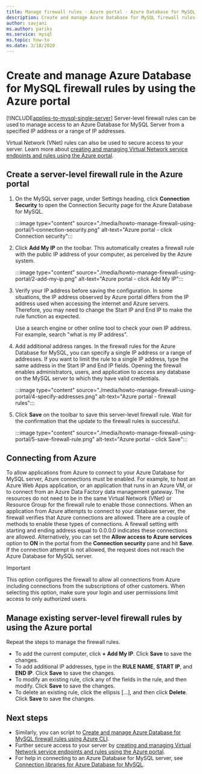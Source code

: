```yaml
---
title: Manage firewall rules - Azure portal - Azure Database for MySQL
description: Create and manage Azure Database for MySQL firewall rules using the Azure portal
author: savjani
ms.author: pariks
ms.service: mysql
ms.topic: how-to
ms.date: 3/18/2020
---
```

# Create and manage Azure Database for MySQL firewall rules by using the Azure portal

[!INCLUDE[applies-to-mysql-single-server](includes/applies-to-mysql-single-server.md)]
Server-level firewall rules can be used to manage access to an Azure Database for MySQL Server from a specified IP address or a range of IP addresses. 

Virtual Network (VNet) rules can also be used to secure access to your server. Learn more about [creating and managing Virtual Network service endpoints and rules using the Azure portal](howto-manage-vnet-using-portal.md).

## Create a server-level firewall rule in the Azure portal

1. On the MySQL server page, under Settings heading, click **Connection Security** to open the Connection Security page for the Azure Database for MySQL.

   :::image type="content" source="./media/howto-manage-firewall-using-portal/1-connection-security.png" alt-text="Azure portal - click Connection security":::

2. Click **Add My IP** on the toolbar. This automatically creates a firewall rule with the public IP address of your computer, as perceived by the Azure system.

   :::image type="content" source="./media/howto-manage-firewall-using-portal/2-add-my-ip.png" alt-text="Azure portal - click Add My IP":::

3. Verify your IP address before saving the configuration. In some situations, the IP address observed by Azure portal differs from the IP address used when accessing the internet and Azure servers. Therefore, you may need to change the Start IP and End IP to make the rule function as expected.

   Use a search engine or other online tool to check your own IP address. For example, search "what is my IP address".

4. Add additional address ranges. In the firewall rules for the Azure Database for MySQL, you can specify a single IP address or a range of addresses. If you want to limit the rule to a single IP address, type the same address in the Start IP and End IP fields. Opening the firewall enables administrators, users, and application to access any database on the MySQL server to which they have valid credentials.

   :::image type="content" source="./media/howto-manage-firewall-using-portal/4-specify-addresses.png" alt-text="Azure portal - firewall rules":::

5. Click **Save** on the toolbar to save this server-level firewall rule. Wait for the confirmation that the update to the firewall rules is  successful.

   :::image type="content" source="./media/howto-manage-firewall-using-portal/5-save-firewall-rule.png" alt-text="Azure portal - click Save":::

## Connecting from Azure
To allow applications from Azure to connect to your Azure Database for MySQL server, Azure connections must be enabled. For example, to host an Azure Web Apps application, or an application that runs in an Azure VM, or to connect from an Azure Data Factory data management gateway. The resources do not need to be in the same Virtual Network (VNet) or Resource Group for the firewall rule to enable those connections. When an application from Azure attempts to connect to your database server, the firewall verifies that Azure connections are allowed. There are a couple of methods to enable these types of connections. A firewall setting with starting and ending address equal to 0.0.0.0 indicates these connections are allowed. Alternatively, you can set the **Allow access to Azure services** option to **ON** in the portal from the **Connection security** pane and hit **Save**. If the connection attempt is not allowed, the request does not reach the Azure Database for MySQL server.

> [!IMPORTANT]
> This option configures the firewall to allow all connections from Azure including connections from the subscriptions of other customers. When selecting this option, make sure your login and user permissions limit access to only authorized users.
> 

## Manage existing server-level firewall rules by using the Azure portal
Repeat the steps to manage the firewall rules.
* To add the current computer, click **+ Add My IP**. Click **Save** to save the changes.
* To add additional IP addresses, type in the **RULE NAME**, **START IP**, and **END IP**. Click **Save** to save the changes.
* To modify an existing rule, click any of the fields in the rule, and then modify. Click **Save** to save the changes.
* To delete an existing rule, click the ellipsis […], and then click **Delete**. Click **Save** to save the changes.


## Next steps
- Similarly, you can script to [Create and manage Azure Database for MySQL firewall rules using Azure CLI](howto-manage-firewall-using-cli.md).
- Further secure access to your server by [creating and managing Virtual Network service endpoints and rules using the Azure portal](howto-manage-vnet-using-portal.md).
- For help in connecting to an Azure Database for MySQL server, see [Connection libraries for Azure Database for MySQL](./concepts-connection-libraries.md).                                                                                                                                                                                                                                                                                                                                                                                                                                                                                                                                                                                                                                                                                                                                                                                                                                                                                                                                                                                                                                                                                                                                                                                                                                                                                                                                                                                                                                                                                                                                                                                                                                                                                                                                                                                                                                                                                                                                                                                                                                                                                                                                                                                                                                                                                                                                                                                                                                                                                                                                                                                                                                                                                                                                                                                                                                                                                                                                                                                                                                                                                                                 
